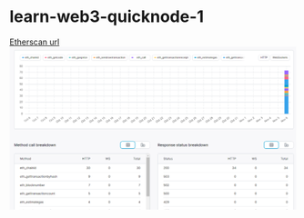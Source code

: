 # learn-web3-quicknode-1


[Etherscan url](https://goerli.etherscan.io/address/0xA07cCb6B3Db31FBe4Df1bf8099A9D0263AdcE48d)
![Quick Node Metrics](/images/quicknode-metric.png)
